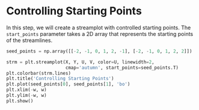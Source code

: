 # Controlling Starting Points

In this step, we will create a streamplot with controlled starting points. The `start_points` parameter takes a 2D array that represents the starting points of the streamlines.

```python
seed_points = np.array([[-2, -1, 0, 1, 2, -1], [-2, -1, 0, 1, 2, 2]])

strm = plt.streamplot(X, Y, U, V, color=U, linewidth=2,
                      cmap='autumn', start_points=seed_points.T)
plt.colorbar(strm.lines)
plt.title('Controlling Starting Points')
plt.plot(seed_points[0], seed_points[1], 'bo')
plt.xlim(-w, w)
plt.ylim(-w, w)
plt.show()
```
